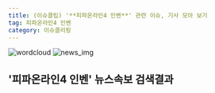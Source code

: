 ```yaml
---
title: (이슈클립) '**피파온라인4 인벤**' 관련 이슈, 기사 모아 보기
tag: 피파온라인4 인벤
category: 이슈클리핑
---
```

![wordcloud](https://s3.ap-northeast-2.amazonaws.com/lyrics101-wordcloud/2018-09-18-1537203166.png)
![news_img](https://user-images.githubusercontent.com/42597476/44507050-1206f400-a6e4-11e8-8d98-7ffbfebb353f.png)
## **'**피파온라인4 인벤**'** 뉴스속보 검색결과

